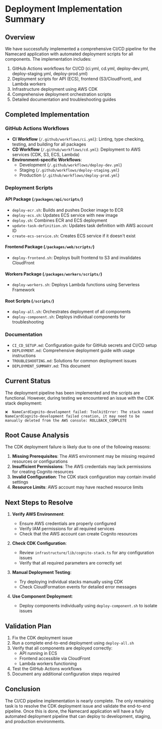 # Deployment Implementation Summary

## Overview

We have successfully implemented a comprehensive CI/CD pipeline for the Namecard application with automated deployment scripts for all components. The implementation includes:

1. GitHub Actions workflows for CI/CD (ci.yml, cd.yml, deploy-dev.yml, deploy-staging.yml, deploy-prod.yml)
2. Deployment scripts for API (ECS), frontend (S3/CloudFront), and Lambda workers
3. Infrastructure deployment using AWS CDK
4. Comprehensive deployment orchestration scripts
5. Detailed documentation and troubleshooting guides

## Completed Implementation

### GitHub Actions Workflows

- **CI Workflow** (`/.github/workflows/ci.yml`): Linting, type checking, testing, and building for all packages
- **CD Workflow** (`/.github/workflows/cd.yml`): Deployment to AWS services (CDK, S3, ECS, Lambda)
- **Environment-specific Workflows**:
  - Development (`/.github/workflows/deploy-dev.yml`)
  - Staging (`/.github/workflows/deploy-staging.yml`)
  - Production (`/.github/workflows/deploy-prod.yml`)

### Deployment Scripts

#### API Package (`/packages/api/scripts/`)
- `deploy-ecr.sh`: Builds and pushes Docker image to ECR
- `deploy-ecs.sh`: Updates ECS service with new image
- `deploy.sh`: Combines ECR and ECS deployment
- `update-task-definition.sh`: Updates task definition with AWS account ID
- `create-ecs-service.sh`: Creates ECS service if it doesn't exist

#### Frontend Package (`/packages/web/scripts/`)
- `deploy-frontend.sh`: Deploys built frontend to S3 and invalidates CloudFront

#### Workers Package (`/packages/workers/scripts/`)
- `deploy-workers.sh`: Deploys Lambda functions using Serverless Framework

#### Root Scripts (`/scripts/`)
- `deploy-all.sh`: Orchestrates deployment of all components
- `deploy-component.sh`: Deploys individual components for troubleshooting

### Documentation

- `CI_CD_SETUP.md`: Configuration guide for GitHub secrets and CI/CD setup
- `DEPLOYMENT.md`: Comprehensive deployment guide with usage instructions
- `TROUBLESHOOTING.md`: Solutions for common deployment issues
- `DEPLOYMENT_SUMMARY.md`: This document

## Current Status

The deployment pipeline has been implemented and the scripts are functional. However, during testing we encountered an issue with the CDK stack deployment:

```
❌  NameCardCognito-development failed: ToolkitError: The stack named NameCardCognito-development failed creation, it may need to be manually deleted from the AWS console: ROLLBACK_COMPLETE
```

## Root Cause Analysis

The CDK deployment failure is likely due to one of the following reasons:

1. **Missing Prerequisites**: The AWS environment may be missing required resources or configurations
2. **Insufficient Permissions**: The AWS credentials may lack permissions for creating Cognito resources
3. **Invalid Configuration**: The CDK stack configuration may contain invalid settings
4. **Resource Limits**: AWS account may have reached resource limits

## Next Steps to Resolve

1. **Verify AWS Environment**:
   - Ensure AWS credentials are properly configured
   - Verify IAM permissions for all required services
   - Check that the AWS account can create Cognito resources

2. **Check CDK Configuration**:
   - Review `infrastructure/lib/cognito-stack.ts` for any configuration issues
   - Verify that all required parameters are correctly set

3. **Manual Deployment Testing**:
   - Try deploying individual stacks manually using CDK
   - Check CloudFormation events for detailed error messages

4. **Use Component Deployment**:
   - Deploy components individually using `deploy-component.sh` to isolate issues

## Validation Plan

1. Fix the CDK deployment issue
2. Run a complete end-to-end deployment using `deploy-all.sh`
3. Verify that all components are deployed correctly:
   - API running in ECS
   - Frontend accessible via CloudFront
   - Lambda workers functioning
4. Test the GitHub Actions workflows
5. Document any additional configuration steps required

## Conclusion

The CI/CD pipeline implementation is nearly complete. The only remaining task is to resolve the CDK deployment issue and validate the end-to-end pipeline. Once this is done, the Namecard application will have a fully automated deployment pipeline that can deploy to development, staging, and production environments.
